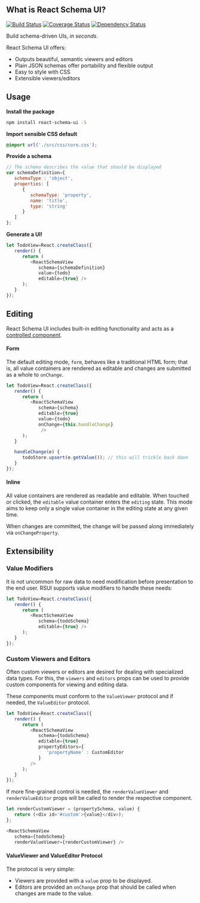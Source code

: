 What is React Schema UI?
------------------------
[![Build Status](https://travis-ci.org/collinbrewer/react-schema-ui.svg?branch=master)](https://travis-ci.org/collinbrewer/react-schema-ui)
[![Coverage Status](https://coveralls.io/repos/github/collinbrewer/react-schema-ui/badge.svg?branch=master)](https://coveralls.io/github/collinbrewer/react-schema-ui?branch=master)
[![Dependency Status](https://david-dm.org/collinbrewer/react-schema-ui.svg)](https://david-dm.org/collinbrewer/react-schema-ui.svg)

Build schema-driven UIs, *in seconds*.

React Schema UI offers:
- Outputs beautiful, semantic viewers and editors
- Plain JSON schemas offer portability and flexible output
- Easy to style with CSS
- Extensible viewers/editors

Usage
-------

**Install the package**
```sh
npm install react-schema-ui -S
```

**Import sensible CSS default**
```css
@import url('./src/css/core.css');
```

**Provide a schema**

```javascript
// The schema describes the value that should be displayed
var schemaDefinition={
   schemaType : 'object',
   properties: [
      {
         schemaType: 'property',
         name: 'title',
         type: 'string'
      }
   ]
};
```

**Generate a UI!**
```js
let TodoView=React.createClass({
   render() {
      return (
         <ReactSchemaView
            schema={schemaDefinition}
            value={todo}
            editable={true} />
      );
   }
});
```

Editing
-------
React Schema UI includes built-in editing functionality and acts as a [controlled component](https://facebook.github.io/react/docs/forms.html).

#### Form
The default editing mode, `form`, behaves like a traditional HTML form; that is, all value containers are rendered as editable and changes are submitted as a whole to `onChange`.

```js
let TodoView=React.createClass({
   render() {
      return (
         <ReactSchemaView
            schema={schema}
            editable={true}
            value={todo}
            onChange={this.handleChange}
             />
      );
   }

   handleChange(e) {
      todoStore.upsert(e.getValue()); // this will trickle back down
   }
});
```

#### Inline
All value containers are rendered as readable and editable.  When touched or clicked, the `editable` value container enters the `editing` state.  This mode aims to keep only a single value container in the editing state at any given time.

When changes are committed, the change will be passed along immediately via `onChangeProperty`.


Extensibility
-------------

### Value Modifiers
It is not uncommon for raw data to need modification before presentation to the end user.  RSUI supports value modifiers to handle these needs:

```js
let TodoView=React.createClass({
   render() {
      return (
         <ReactSchemaView
            schema={todoSchema}
            editable={true} />
      );
   }
});
```

### Custom Viewers and Editors
Often custom viewers or editors are desired for dealing with specialized data types.  For this, the `viewers` and `editors` props can be used to provide custom components for viewing and editing data.

These components must conform to the `ValueViewer` protocol and if needed, the `ValueEditor` protocol.

```js
let TodoView=React.createClass({
   render() {
      return (
         <ReactSchemaView
            schema={todoSchema}
            editable={true}
            propertyEditors={
               'propertyName' : CustomEditor
            }
         />
      );
   }
});
```

If more fine-grained control is needed, the `renderValueViewer` and `renderValueEditor` props will be called to render the respective component.

```js
let renderCustomViewer = (propertySchema, value) {
   return (<div id='#custom'>{value}</div>);
};

<ReactSchemaView
   schema={todoSchema}
   renderValueViewer={renderCustomViewer} />
```

#### ValueViewer and ValueEditor Protocol
The protocol is very simple:

- Viewers are provided with a `value` prop to be displayed.
- Editors are provided an `onChange` prop that should be called when changes are made to the value.
